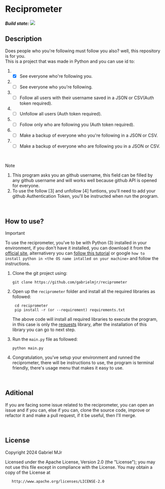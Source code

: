 # Reciprometer

***Build state:***
 ![](https://github.com/gabrielmjr/reciprometer/actions/workflows/python-package.yml/badge.svg)

## Description

Does people who you're following must follow you also? well, this repository is for you.
<br/>
This is a project that was made in Python and you can use id to:
1. - [x] See everyone who're following you.
2. - [ ] See everyone who you're following.
3. - [ ] Follow all users with their username saved in a JSON or CSV(Auth token required).
4. - [ ] Unfollow all users (Auth token required).
5. - [ ] Follow only who are following you (Auth token required).
6. - [ ] Make a backup of everyone who you're following in a JSON or CSV.
7. - [ ] Make a backup of everyone who are following you in a JSON or CSV.

<br/>

> [!Note]
> 1. This program asks you an github username, this field can be filled by any github username and will works well because github API is opened for everyone.
> 2. To use the follow [3] and unfollow [4] funtions, you'll need to add your github Authentication Token, you'll be instructed when run the program.

<br/>

## How to use?

> [!Important]
> To use the reciprometer, you've to be with Python (3) installed in your environment, if you don't have it installed, you can download it from the [official site](https://www.python.org/downloads/), alternativery you can [follow this tutorial](https://kinsta.com/knowledgebase/install-python/) or google `how to install python in <the OS name intalled on your machine>` and follow the instructions.

1. Clone the git project using:


       git clone https://github.com/gabrielmjr/reciprometer


2. Open up the `reciprometer` folder and install all the required libraries as followed:

        cd reciprometer
        pip install -r (or --requirement) requirements.txt
   The above code will install all required libraries to execute the program, in this case is only the [requests](https://pypi.org/project/requests) library, after the installation of this library you can go to next step.

4. Run the `main.py` file as followed:

       python main.py
   
5. Congratulation, you've setup your environment and runned the reciprometer, there will be instructions to use, the program is terminal friendly, there's usage menu that makes it easy to use.
<br/>

## Aditional
If you are facing some issue related to the reciprometer, you can open an issue and if you can, else if you can, clone the source code, improve or refactor it and make a pull request, if it be useful, then I'll merge.

<br/>

## License   
Copyright 2024 Gabriel MJr

   Licensed under the Apache License, Version 2.0 (the "License");
   you may not use this file except in compliance with the License.
   You may obtain a copy of the License at

       http://www.apache.org/licenses/LICENSE-2.0
